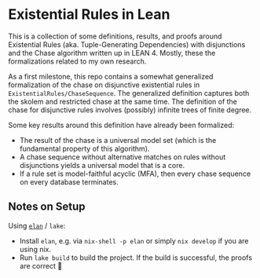 # Existential Rules in Lean

This is a collection of some definitions, results, and proofs around
Existential Rules (aka. Tuple-Generating Dependencies) with disjunctions
and the Chase algorithm
written up in LEAN 4.
Mostly, these the formalizations related to my own research.

As a first milestone, this repo contains a somewhat generalized formalization of the chase on disjunctive existential rules in `ExistentialRules/ChaseSequence`.
The generalized definition captures both the skolem and restricted chase at the same time.
The definition of the chase for disjunctive rules involves (possibly) infinite trees of finite degree.

Some key results around this definition have already been formalized:
- The result of the chase is a universal model set (which is the fundamental property of this algorithm).
- A chase sequence without alternative matches on rules without disjunctions yields a universal model that is a core.
- If a rule set is model-faithful acyclic (MFA), then every chase sequence on every database terminates.

## Notes on Setup

Using [`elan`](https://github.com/leanprover/elan) / `lake`:

- Install `elan`, e.g. via `nix-shell -p elan` or simply `nix develop` if you are using nix.
- Run `lake build` to build the project. If the build is successful, the proofs are correct :tada:

